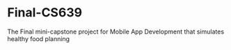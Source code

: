 # Final-CS639
The Final mini-capstone project for Mobile App Development that simulates healthy food planning
